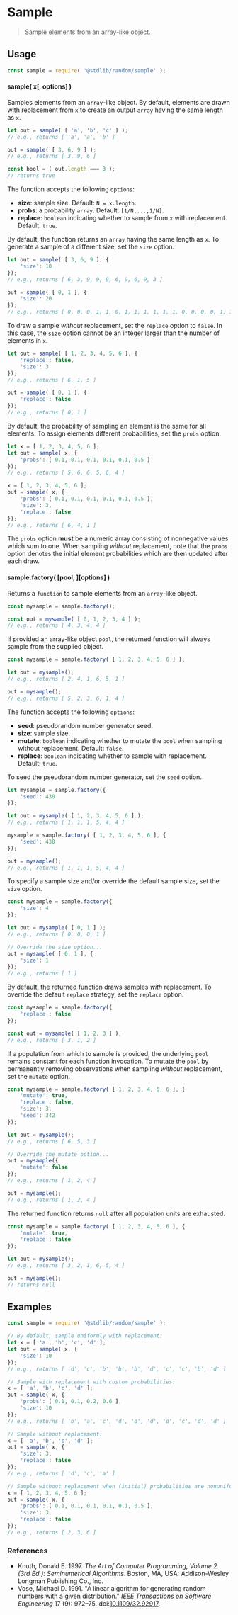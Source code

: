 <!--

@license Apache-2.0

Copyright (c) 2018 The Stdlib Authors.

Licensed under the Apache License, Version 2.0 (the "License");
you may not use this file except in compliance with the License.
You may obtain a copy of the License at

   http://www.apache.org/licenses/LICENSE-2.0

Unless required by applicable law or agreed to in writing, software
distributed under the License is distributed on an "AS IS" BASIS,
WITHOUT WARRANTIES OR CONDITIONS OF ANY KIND, either express or implied.
See the License for the specific language governing permissions and
limitations under the License.

-->

# Sample

> Sample elements from an array-like object.

<section class="intro">

</section>

<!-- /.intro -->

<section class="usage">

## Usage

```javascript
const sample = require( '@stdlib/random/sample' );
```

#### sample( x\[, options] )

Samples elements from an `array`-like object. By default, elements are drawn with replacement from `x` to create an output `array` having the same length as `x`.

```javascript
let out = sample( [ 'a', 'b', 'c' ] );
// e.g., returns [ 'a', 'a', 'b' ]

out = sample( [ 3, 6, 9 ] );
// e.g., returns [ 3, 9, 6 ]

const bool = ( out.length === 3 );
// returns true
```

The function accepts the following `options`:

-   **size**: sample size. Default: `N = x.length`.
-   **probs**: a probability `array`. Default: `[1/N,...,1/N]`.
-   **replace**: `boolean` indicating whether to sample from `x` with replacement. Default: `true`.

By default, the function returns an `array` having the same length as `x`. To generate a sample of a different size, set the `size` option.

```javascript
let out = sample( [ 3, 6, 9 ], {
    'size': 10
});
// e.g., returns [ 6, 3, 9, 9, 9, 6, 9, 6, 9, 3 ]

out = sample( [ 0, 1 ], {
    'size': 20
});
// e.g., returns [ 0, 0, 0, 1, 1, 0, 1, 1, 1, 1, 1, 1, 0, 0, 0, 0, 1, 1, 1, 0 ]
```

To draw a sample _without_ replacement, set the `replace` option to `false`. In this case, the `size` option cannot be an integer larger than the number of elements in `x`.

```javascript
let out = sample( [ 1, 2, 3, 4, 5, 6 ], {
    'replace': false,
    'size': 3
});
// e.g., returns [ 6, 1, 5 ]

out = sample( [ 0, 1 ], {
    'replace': false
});
// e.g., returns [ 0, 1 ]
```

By default, the probability of sampling an element is the same for all elements. To assign elements different probabilities, set the `probs` option.

```javascript
let x = [ 1, 2, 3, 4, 5, 6 ];
let out = sample( x, {
    'probs': [ 0.1, 0.1, 0.1, 0.1, 0.1, 0.5 ]
});
// e.g., returns [ 5, 6, 6, 5, 6, 4 ]

x = [ 1, 2, 3, 4, 5, 6 ];
out = sample( x, {
    'probs': [ 0.1, 0.1, 0.1, 0.1, 0.1, 0.5 ],
    'size': 3,
    'replace': false
});
// e.g., returns [ 6, 4, 1 ]
```

The `probs` option **must** be a numeric array consisting of nonnegative values which sum to one. When sampling _without_ replacement, note that the `probs` option denotes the initial element probabilities which are then updated after each draw.

#### sample.factory( \[pool, ]\[options] )

Returns a `function` to sample elements from an `array`-like object. 

```javascript
const mysample = sample.factory();

const out = mysample( [ 0, 1, 2, 3, 4 ] );
// e.g., returns [ 4, 3, 4, 4 ]
```

If provided an array-like object `pool`, the returned function will always sample from the supplied object.

```javascript
const mysample = sample.factory( [ 1, 2, 3, 4, 5, 6 ] );

let out = mysample();
// e.g., returns [ 2, 4, 1, 6, 5, 1 ]

out = mysample();
// e.g., returns [ 5, 2, 3, 6, 1, 4 ]
```

The function accepts the following `options`:

-   **seed**: pseudorandom number generator seed.
-   **size**: sample size.
-   **mutate**: `boolean` indicating whether to mutate the `pool` when sampling without replacement. Default: `false`.
-   **replace**: `boolean` indicating whether to sample with replacement. Default: `true`.

To seed the pseudorandom number generator, set the `seed` option.

```javascript
let mysample = sample.factory({
    'seed': 430
});

let out = mysample( [ 1, 2, 3, 4, 5, 6 ] );
// e.g., returns [ 1, 1, 1, 5, 4, 4 ]

mysample = sample.factory( [ 1, 2, 3, 4, 5, 6 ], {
    'seed': 430
});

out = mysample();
// e.g., returns [ 1, 1, 1, 5, 4, 4 ]
```

To specify a sample size and/or override the default sample size, set the `size` option.

```javascript
const mysample = sample.factory({
    'size': 4
});

let out = mysample( [ 0, 1 ] );
// e.g., returns [ 0, 0, 0, 1 ]

// Override the size option...
out = mysample( [ 0, 1 ], {
    'size': 1
});
// e.g., returns [ 1 ]
```

By default, the returned function draws samples _with_ replacement. To override the default `replace` strategy, set the `replace` option.

```javascript
const mysample = sample.factory({
    'replace': false
});

const out = mysample( [ 1, 2, 3 ] );
// e.g., returns [ 3, 1, 2 ]
```

If a population from which to sample is provided, the underlying `pool` remains constant for each function invocation. To mutate the `pool` by permanently removing observations when sampling _without_ replacement, set the `mutate` option.

```javascript
const mysample = sample.factory( [ 1, 2, 3, 4, 5, 6 ], {
    'mutate': true,
    'replace': false,
    'size': 3,
    'seed': 342
});

let out = mysample();
// e.g., returns [ 6, 5, 3 ]

// Override the mutate option...
out = mysample({
    'mutate': false
});
// e.g., returns [ 1, 2, 4 ]

out = mysample();
// e.g., returns [ 1, 2, 4 ]
```

The returned function returns `null` after all population units are exhausted.

```javascript
const mysample = sample.factory( [ 1, 2, 3, 4, 5, 6 ], {
    'mutate': true,
    'replace': false
});

let out = mysample();
// e.g., returns [ 3, 2, 1, 6, 5, 4 ]

out = mysample();
// returns null
```

</section>

<!-- /.usage -->

<section class="examples">

## Examples

<!-- eslint no-undef: "error" -->

```javascript
const sample = require( '@stdlib/random/sample' );

// By default, sample uniformly with replacement:
let x = [ 'a', 'b', 'c', 'd' ];
let out = sample( x, {
    'size': 10
});
// e.g., returns [ 'd', 'c', 'b', 'b', 'b', 'd', 'c', 'c', 'b', 'd' ]

// Sample with replacement with custom probabilities:
x = [ 'a', 'b', 'c', 'd' ];
out = sample( x, {
    'probs': [ 0.1, 0.1, 0.2, 0.6 ],
    'size': 10
});
// e.g., returns [ 'b', 'a', 'c', 'd', 'd', 'd', 'd', 'c', 'd', 'd' ]

// Sample without replacement:
x = [ 'a', 'b', 'c', 'd' ];
out = sample( x, {
    'size': 3,
    'replace': false
});
// e.g., returns [ 'd', 'c', 'a' ]

// Sample without replacement when (initial) probabilities are nonuniform:
x = [ 1, 2, 3, 4, 5, 6 ];
out = sample( x, {
    'probs': [ 0.1, 0.1, 0.1, 0.1, 0.1, 0.5 ],
    'size': 3,
    'replace': false
});
// e.g., returns [ 2, 3, 6 ]
```

</section>

<!-- /.examples -->

<!-- Section to include cited references. Make sure to keep an empty line after the `section` element and another before the `/section` close. -->

<section class="references">

### References

-   Knuth, Donald E. 1997. _The Art of Computer Programming, Volume 2 (3rd Ed.): Seminumerical Algorithms_. Boston, MA, USA: Addison-Wesley Longman Publishing Co., Inc.
-   Vose, Michael D. 1991. "A linear algorithm for generating random numbers with a given distribution." _IEEE Transactions on Software Engineering_ 17 (9): 972–75. doi:[10.1109/32.92917][@vose:1991].

</section>

<!-- /.references -->

<!-- Section for related `stdlib` packages. Do not manually edit this section, as it is automatically populated. -->

<section class="related">

</section>

<!-- /.related -->

<!-- Section for all links. Make sure to keep an empty line after the `section` element and another before the `/section` close. -->

<section class="links">

[@vose:1991]: https://doi.org/10.1109/32.92917

</section>

<!-- /.links -->
